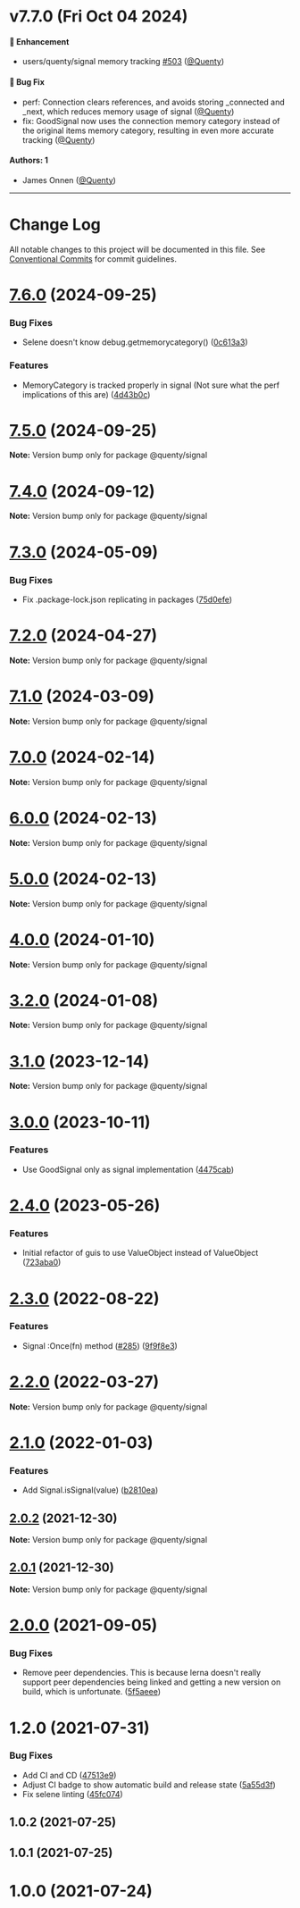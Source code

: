 # v7.7.0 (Fri Oct 04 2024)

#### 🚀 Enhancement

- users/quenty/signal memory tracking [#503](https://github.com/Quenty/NevermoreEngine/pull/503) ([@Quenty](https://github.com/Quenty))

#### 🐛 Bug Fix

- perf: Connection clears references, and avoids storing _connected and _next, which reduces memory usage of signal ([@Quenty](https://github.com/Quenty))
- fix: GoodSignal now uses the connection memory category instead of the original items memory category, resulting in even more accurate tracking ([@Quenty](https://github.com/Quenty))

#### Authors: 1

- James Onnen ([@Quenty](https://github.com/Quenty))

---

# Change Log

All notable changes to this project will be documented in this file.
See [Conventional Commits](https://conventionalcommits.org) for commit guidelines.

# [7.6.0](https://github.com/Quenty/NevermoreEngine/compare/@quenty/signal@7.5.0...@quenty/signal@7.6.0) (2024-09-25)


### Bug Fixes

* Selene doesn't know debug.getmemorycategory() ([0c613a3](https://github.com/Quenty/NevermoreEngine/commit/0c613a3ae0b6ba6a4cda511f572220bfa951c70d))


### Features

* MemoryCategory is tracked properly in signal (Not sure what the perf implications of this are) ([4d43b0c](https://github.com/Quenty/NevermoreEngine/commit/4d43b0c0c07fd5d24335b1801ca96c58d37ba149))





# [7.5.0](https://github.com/Quenty/NevermoreEngine/compare/@quenty/signal@7.4.0...@quenty/signal@7.5.0) (2024-09-25)

**Note:** Version bump only for package @quenty/signal





# [7.4.0](https://github.com/Quenty/NevermoreEngine/compare/@quenty/signal@7.3.0...@quenty/signal@7.4.0) (2024-09-12)

**Note:** Version bump only for package @quenty/signal





# [7.3.0](https://github.com/Quenty/NevermoreEngine/compare/@quenty/signal@7.2.0...@quenty/signal@7.3.0) (2024-05-09)


### Bug Fixes

* Fix .package-lock.json replicating in packages ([75d0efe](https://github.com/Quenty/NevermoreEngine/commit/75d0efeef239f221d93352af71a5b3e930ec23c5))





# [7.2.0](https://github.com/Quenty/NevermoreEngine/compare/@quenty/signal@7.1.0...@quenty/signal@7.2.0) (2024-04-27)

**Note:** Version bump only for package @quenty/signal





# [7.1.0](https://github.com/Quenty/NevermoreEngine/compare/@quenty/signal@7.0.0...@quenty/signal@7.1.0) (2024-03-09)

**Note:** Version bump only for package @quenty/signal





# [7.0.0](https://github.com/Quenty/NevermoreEngine/compare/@quenty/signal@6.0.0...@quenty/signal@7.0.0) (2024-02-14)

**Note:** Version bump only for package @quenty/signal





# [6.0.0](https://github.com/Quenty/NevermoreEngine/compare/@quenty/signal@5.0.0...@quenty/signal@6.0.0) (2024-02-13)

**Note:** Version bump only for package @quenty/signal





# [5.0.0](https://github.com/Quenty/NevermoreEngine/compare/@quenty/signal@4.0.0...@quenty/signal@5.0.0) (2024-02-13)

**Note:** Version bump only for package @quenty/signal





# [4.0.0](https://github.com/Quenty/NevermoreEngine/compare/@quenty/signal@3.2.0...@quenty/signal@4.0.0) (2024-01-10)

**Note:** Version bump only for package @quenty/signal





# [3.2.0](https://github.com/Quenty/NevermoreEngine/compare/@quenty/signal@3.1.0...@quenty/signal@3.2.0) (2024-01-08)

**Note:** Version bump only for package @quenty/signal





# [3.1.0](https://github.com/Quenty/NevermoreEngine/compare/@quenty/signal@3.0.0...@quenty/signal@3.1.0) (2023-12-14)

**Note:** Version bump only for package @quenty/signal





# [3.0.0](https://github.com/Quenty/NevermoreEngine/compare/@quenty/signal@2.4.0...@quenty/signal@3.0.0) (2023-10-11)


### Features

* Use GoodSignal only as signal implementation ([4475cab](https://github.com/Quenty/NevermoreEngine/commit/4475cab448564a8cf8e51902e30f5c486bf49ac3))





# [2.4.0](https://github.com/Quenty/NevermoreEngine/compare/@quenty/signal@2.3.0...@quenty/signal@2.4.0) (2023-05-26)


### Features

* Initial refactor of guis to use ValueObject instead of ValueObject ([723aba0](https://github.com/Quenty/NevermoreEngine/commit/723aba0208cae7e06c9d8bf2d8f0092d042d70ea))





# [2.3.0](https://github.com/Quenty/NevermoreEngine/compare/@quenty/signal@2.2.0...@quenty/signal@2.3.0) (2022-08-22)


### Features

* Signal :Once(fn) method ([#285](https://github.com/Quenty/NevermoreEngine/issues/285)) ([9f9f8e3](https://github.com/Quenty/NevermoreEngine/commit/9f9f8e3f0d50f73392271011aa3a37f137ae03fb))





# [2.2.0](https://github.com/Quenty/NevermoreEngine/compare/@quenty/signal@2.1.0...@quenty/signal@2.2.0) (2022-03-27)

**Note:** Version bump only for package @quenty/signal





# [2.1.0](https://github.com/Quenty/NevermoreEngine/compare/@quenty/signal@2.0.2...@quenty/signal@2.1.0) (2022-01-03)


### Features

* Add Signal.isSignal(value) ([b2810ea](https://github.com/Quenty/NevermoreEngine/commit/b2810ea593223a9fe220f5e475221683d837fe9d))





## [2.0.2](https://github.com/Quenty/NevermoreEngine/compare/@quenty/signal@2.0.1...@quenty/signal@2.0.2) (2021-12-30)

**Note:** Version bump only for package @quenty/signal





## [2.0.1](https://github.com/Quenty/NevermoreEngine/compare/@quenty/signal@2.0.0...@quenty/signal@2.0.1) (2021-12-30)

**Note:** Version bump only for package @quenty/signal





# [2.0.0](https://github.com/Quenty/NevermoreEngine/compare/@quenty/signal@1.2.0...@quenty/signal@2.0.0) (2021-09-05)


### Bug Fixes

* Remove peer dependencies. This is because lerna doesn't really support peer dependencies being linked and getting a new version on build, which is unfortunate. ([5f5aeee](https://github.com/Quenty/NevermoreEngine/commit/5f5aeeea8de9975435309e53679f0ef7064f9dd0))





# 1.2.0 (2021-07-31)


### Bug Fixes

* Add CI and CD ([47513e9](https://github.com/Quenty/NevermoreEngine/commit/47513e9b568162707534af132396dd8756947dd3))
* Adjust CI badge to show automatic build and release state ([5a55d3f](https://github.com/Quenty/NevermoreEngine/commit/5a55d3f19bf8d66a760d67da9b56ed47fab74656))
* Fix selene linting ([45fc074](https://github.com/Quenty/NevermoreEngine/commit/45fc07489ee59127ac6582689f19a0e87c1e5b5a))



## 1.0.2 (2021-07-25)



## 1.0.1 (2021-07-25)



# 1.0.0 (2021-07-24)
